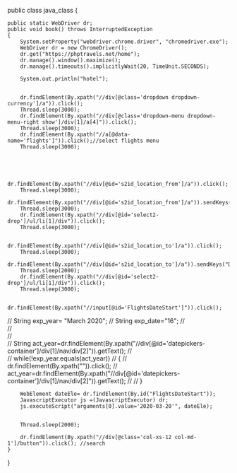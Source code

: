 public class java_class {

	public static WebDriver dr;
	public void book() throws InterruptedException
	{
		System.setProperty("webdriver.chrome.driver", "chromedriver.exe");
		WebDriver dr = new ChromeDriver();
		dr.get("https://phptravels.net/home");
		dr.manage().window().maximize();
		dr.manage().timeouts().implicitlyWait(20, TimeUnit.SECONDS);
		
		System.out.println("hotel");
		
		
		dr.findElement(By.xpath("//div[@class='dropdown dropdown-currency']/a")).click(); 
		Thread.sleep(3000);
		dr.findElement(By.xpath("//div[@class='dropdown-menu dropdown-menu-right show']/div[1]/a[4]")).click();
		Thread.sleep(3000);
		dr.findElement(By.xpath("//a[@data-name='flights']")).click();//select flights menu
		Thread.sleep(3000);
		
		
		
		
		dr.findElement(By.xpath("//div[@id='s2id_location_from']/a")).click();
		Thread.sleep(3000);
		dr.findElement(By.xpath("//div[@id='s2id_location_from']/a")).sendKeys("LAX");
		Thread.sleep(3000);
		dr.findElement(By.xpath("//div[@id='select2-drop']/ul/li[1]/div")).click();
		Thread.sleep(3000);
		
		dr.findElement(By.xpath("//div[@id='s2id_location_to']/a")).click();
		Thread.sleep(3000);
		dr.findElement(By.xpath("//div[@id='s2id_location_to']/a")).sendKeys("DFW");
		Thread.sleep(2000);
		dr.findElement(By.xpath("//div[@id='select2-drop']/ul/li[1]/div")).click();
		Thread.sleep(3000);
		
		dr.findElement(By.xpath("//input[@id='FlightsDateStart']")).click();
		
//		String exp_year= "March 2020";
//		String exp_date="16";
//		
//	
//		
//		String act_year=dr.findElement(By.xpath("//div[@id='datepickers-container']/div[1]/nav/div[2]")).getText();
//		
//		while(!exp_year.equals(act_year))
//		{
//			dr.findElement(By.xpath("")).click();
//			act_year=dr.findElement(By.xpath("//div[@id='datepickers-container']/div[1]/nav/div[2]")).getText();
//
//		}
		
		WebElement dateEle= dr.findElement(By.id("FlightsDateStart"));
		JavascriptExecutor js =(JavascriptExecutor) dr;
		js.executeScript("arguments[0].value='2020-03-20'", dateEle);

		
		Thread.sleep(2000);
		
		dr.findElement(By.xpath("//div[@class='col-xs-12 col-md-1']/button")).click(); //search
	}
}
